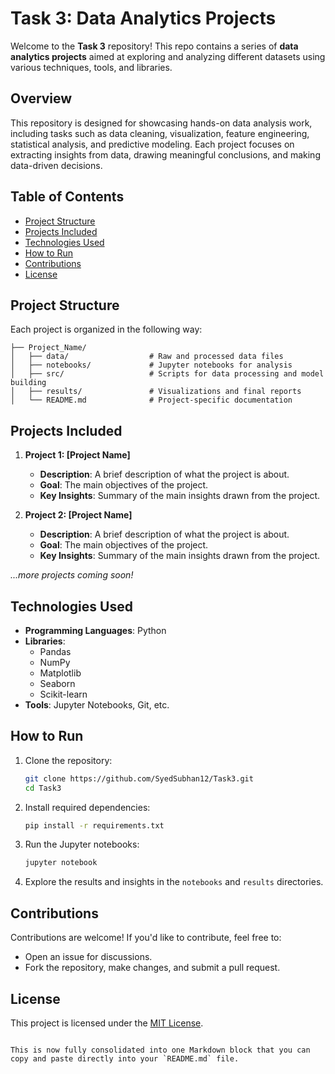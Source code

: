 
# Task 3: Data Analytics Projects

Welcome to the **Task 3** repository! This repo contains a series of **data analytics projects** aimed at exploring and analyzing different datasets using various techniques, tools, and libraries.

## Overview

This repository is designed for showcasing hands-on data analysis work, including tasks such as data cleaning, visualization, feature engineering, statistical analysis, and predictive modeling. Each project focuses on extracting insights from data, drawing meaningful conclusions, and making data-driven decisions.

## Table of Contents
- [Project Structure](#project-structure)
- [Projects Included](#projects-included)
- [Technologies Used](#technologies-used)
- [How to Run](#how-to-run)
- [Contributions](#contributions)
- [License](#license)

## Project Structure

Each project is organized in the following way:
```
├── Project_Name/
│   ├── data/                  # Raw and processed data files
│   ├── notebooks/             # Jupyter notebooks for analysis
│   ├── src/                   # Scripts for data processing and model building
│   ├── results/               # Visualizations and final reports
│   └── README.md              # Project-specific documentation
```

## Projects Included

1. **Project 1: [Project Name]**
   - **Description**: A brief description of what the project is about.
   - **Goal**: The main objectives of the project.
   - **Key Insights**: Summary of the main insights drawn from the project.

2. **Project 2: [Project Name]**
   - **Description**: A brief description of what the project is about.
   - **Goal**: The main objectives of the project.
   - **Key Insights**: Summary of the main insights drawn from the project.

*...more projects coming soon!*

## Technologies Used

- **Programming Languages**: Python
- **Libraries**: 
  - Pandas
  - NumPy
  - Matplotlib
  - Seaborn
  - Scikit-learn
- **Tools**: Jupyter Notebooks, Git, etc.

## How to Run

1. Clone the repository:
   ```bash
   git clone https://github.com/SyedSubhan12/Task3.git
   cd Task3
   ```

2. Install required dependencies:
   ```bash
   pip install -r requirements.txt
   ```

3. Run the Jupyter notebooks:
   ```bash
   jupyter notebook
   ```

4. Explore the results and insights in the `notebooks` and `results` directories.

## Contributions

Contributions are welcome! If you'd like to contribute, feel free to:
- Open an issue for discussions.
- Fork the repository, make changes, and submit a pull request.

## License

This project is licensed under the [MIT License](LICENSE).
```

This is now fully consolidated into one Markdown block that you can copy and paste directly into your `README.md` file.
